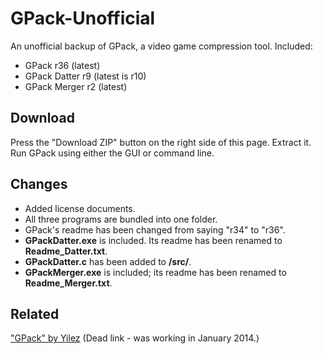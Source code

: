 GPack-Unofficial
================

An unofficial backup of GPack, a video game compression tool. Included:

* GPack r36 (latest)
* GPack Datter r9 (latest is r10)
* GPack Merger r2 (latest)

Download
--------

Press the "Download ZIP" button on the right side of this page. Extract it. Run GPack using either the GUI or command line.

Changes
-------

* Added license documents.
* All three programs are bundled into one folder.
* GPack's readme has been changed from saying "r34" to "r36".
* **GPackDatter.exe** is included. Its readme has been renamed to **Readme_Datter.txt**.
* **GPackDatter.c** has been added to **/src/**.
* **GPackMerger.exe** is included; its readme has been renamed to **Readme_Merger.txt**.

Related
-------

["GPack" by Yilez](https://bitbucket.org/yilez/gpack/overview) (Dead link - was working in January 2014.)
